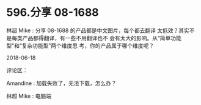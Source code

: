 # 596.分享 08-1688

林超 Mike : 分享 08-1688 的产品都是中文图片，每个都去翻译 太低效？其实不是每类产品都得翻译，有一些不用翻译也不 会有太大的影响。从“简单功能型”和“复杂功能型”两个维度思 考，你的产品属于哪个维度呢？

2018-06-18

评论区：

Amandine : 加载失败了，无法下载，怎么办？

林超 Mike : 电脑端